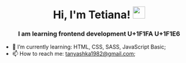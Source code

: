 <h1 align="center">Hi, I'm  Tetiana!   
<img src="https://github.com/blackcater/blackcater/raw/main/images/Hi.gif" height="32"/></h1>
<h3 align="center">I am learning frontend development U+1F1FA U+1F1E6</h3>


- 🌱 I’m currently learning: HTML, CSS, SASS, JavaScript Basic;
- 📫 How to reach me: tanyashka1982@gmail.com;
